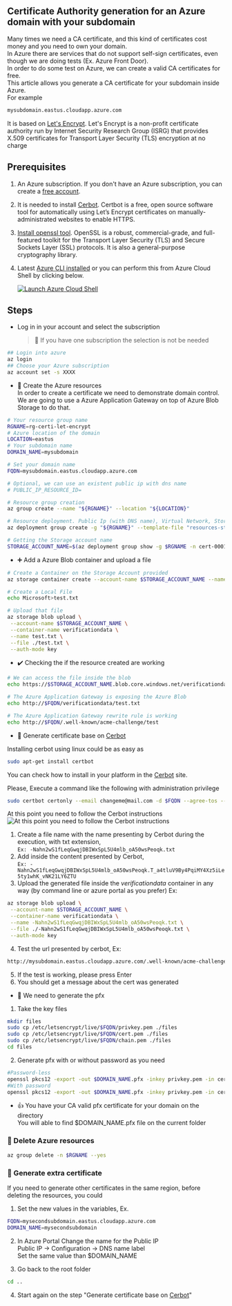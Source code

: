 ## Certificate Authority generation for an Azure domain with your subdomain

Many times we need a CA certificate, and this kind of certificates cost money and you need to own your domain.  
In Azure there are services that do not support self-sign certificates, even though we are doing tests (Ex. Azure Front Door).  
In order to do some test on Azure, we can create a valid CA certificates for free.  
This article allows you generate a CA certificate for your subdomain inside Azure.  
For example

```bash
mysubdomain.eastus.cloudapp.azure.com
```

It is based on [Let's Encrypt](https://letsencrypt.org/). Let's Encrypt is a non-profit certificate authority run by Internet Security Research Group (ISRG) that provides X.509 certificates for Transport Layer Security (TLS) encryption at no charge

## Prerequisites

1. An Azure subscription. If you don't have an Azure subscription, you can create a [free account](https://azure.microsoft.com/free).
1. It is needed to install [Cerbot](https://certbot.eff.org/). Certbot is a free, open source software tool for automatically using Let’s Encrypt certificates on manually-administrated websites to enable HTTPS.
1. [Install openssl tool](https://www.openssl.org/). OpenSSL is a robust, commercial-grade, and full-featured toolkit for the Transport Layer Security (TLS) and Secure Sockets Layer (SSL) protocols. It is also a general-purpose cryptography library.
1. Latest [Azure CLI installed](https://docs.microsoft.com/cli/azure/install-azure-cli?view=azure-cli-latest) or you can perform this from Azure Cloud Shell by clicking below.

   [![Launch Azure Cloud Shell](https://docs.microsoft.com/azure/includes/media/cloud-shell-try-it/launchcloudshell.png)](https://shell.azure.com)

## Steps

- Log in in your account and select the subscription
  > :book: If you have one subscription the selection is not be needed

```bash
## Login into azure
az login
## Choose your Azure subscription
az account set -s XXXX
```

- :rocket: Create the Azure resources  
  In order to create a certificate we need to demonstrate domain control.
  We are going to use a Azure Application Gateway on top of Azure Blob Storage to do that.

```bash
# Your resource group name
RGNAME=rg-certi-let-encrypt
# Azure location of the domain
LOCATION=eastus
# Your subdomain name
DOMAIN_NAME=mysubdomain

# Set your domain name
FQDN=mysubdomain.eastus.cloudapp.azure.com

# Optional, we can use an existent public ip with dns name
# PUBLIC_IP_RESOURCE_ID=

# Resource group creation
az group create --name "${RGNAME}" --location "${LOCATION}"

# Resource deployment. Public Ip (with DNS name), Virtual Network, Storage Account and Application Gateway
az deployment group create -g "${RGNAME}" --template-file "resources-stamp.json"  --name "cert-0001" --parameters location=$LOCATION subdomainName=$DOMAIN_NAME #ipResourceId=$PUBLIC_IP_RESOURCE_ID

# Getting the Storage account name
STORAGE_ACCOUNT_NAME=$(az deployment group show -g $RGNAME -n cert-0001 --query properties.outputs.storageAccountName.value -o tsv)
```

- :heavy_plus_sign: Add a Azure Blob container and upload a file

```bash
# Create a Container on the Storage Account provided
az storage container create --account-name $STORAGE_ACCOUNT_NAME --name verificationdata --auth-mode login --public-access container

# Create a Local File
echo Microsoft>test.txt

# Upload that file
az storage blob upload \
 --account-name $STORAGE_ACCOUNT_NAME \
 --container-name verificationdata \
 --name test.txt \
 --file ./test.txt \
 --auth-mode key

```

- :heavy_check_mark: Checking the if the resource created are working

```bash
# We can access the file inside the blob
echo https://$STORAGE_ACCOUNT_NAME.blob.core.windows.net/verificationdata/test.txt

# The Azure Application Gateway is exposing the Azure Blob
echo http://$FQDN/verificationdata/test.txt

# The Azure Application Gateway rewrite rule is working
echo http://$FQDN/.well-known/acme-challenge/test
```

- :key: Generate certificate base on [Cerbot](https://certbot.eff.org/)

Installing cerbot using linux could be as easy as

```bash
sudo apt-get install certbot
```

You can check how to install in your platform in the [Cerbot](https://certbot.eff.org/) site.

Please, Execute a command like the following with administration privilege

```bash
sudo certbot certonly --email changeme@mail.com -d $FQDN --agree-tos --manual
```

At this point you need to follow the Cerbot instructions
![At this point you need to follow the Cerbot instructions](./cerbot.png)

1. Create a file name with the name presenting by Cerbot during the execution, with txt extension,  
   `Ex: -Nahn2wS1fLeqGwqjDBIWxSpL5U4mlb_oA50wsPeoqk.txt`
2. Add inside the content presented by Cerbot,  
   `Ex: -Nahn2wS1fLeqGwqjDBIWxSpL5U4mlb_oA50wsPeoqk.T_a4tluV9By4PqiMY4Xz5iLe5ty1whK_vNK21LY6ZTU`
3. Upload the generated file inside the _verificationdata_ container in any way (by command line or azure portal as you prefer) Ex:

```bash
az storage blob upload \
 --account-name $STORAGE_ACCOUNT_NAME \
 --container-name verificationdata \
 --name -Nahn2wS1fLeqGwqjDBIWxSpL5U4mlb_oA50wsPeoqk.txt \
 --file ./-Nahn2wS1fLeqGwqjDBIWxSpL5U4mlb_oA50wsPeoqk.txt \
 --auth-mode key
```

4. Test the url presented by cerbot, Ex:

```bash
http://mysubdomain.eastus.cloudapp.azure.com/.well-known/acme-challenge/-Nahn2wS1fLeqGwqjDBIWxSpL5U4mlb_oA50wsPeoqk
```

5. If the test is working, please press Enter
6. You should get a message about the cert was generated

- :page_with_curl: We need to generate the pfx

1. Take the key files

```bash
mkdir files
sudo cp /etc/letsencrypt/live/$FQDN/privkey.pem ./files
sudo cp /etc/letsencrypt/live/$FQDN/cert.pem ./files
sudo cp /etc/letsencrypt/live/$FQDN/chain.pem ./files
cd files
```

2. Generate pfx with or without password as you need

```bash
#Password-less
openssl pkcs12 -export -out $DOMAIN_NAME.pfx -inkey privkey.pem -in cert.pem -certfile chain.pem -passout pass:
#With password
openssl pkcs12 -export -out $DOMAIN_NAME.pfx -inkey privkey.pem -in cert.pem -certfile chain.pem
```

- :thumbsup: You have your CA valid pfx certificate for your domain on the directory  
  You will able to find $DOMAIN_NAME.pfx file on the current folder

### :broom: Delete Azure resources

```bash
az group delete -n $RGNAME --yes

```

### :book: Generate extra certificate

If you need to generate other certificates in the same region, before deleting the resources, you could

1. Set the new values in the variables, Ex.

```bash
FQDN=mysecondsubdomain.eastus.cloudapp.azure.com
DOMAIN_NAME=mysecondsubdomain
```

2. In Azure Portal Change the name for the Public IP  
   Public IP -> Configuration -> DNS name label  
   Set the same value than $DOMAIN_NAME

3. Go back to the root folder

```bash
cd ..
```

4. Start again on the step "Generate certificate base on [Cerbot](https://certbot.eff.org/)"

